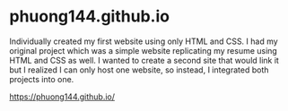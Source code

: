 # phuong144.github.io
Individually created my first website using only HTML and CSS. I had my original project which was a simple website replicating my resume using HTML and CSS as well. I wanted to create a second site that would link it but I realized I can only host one website, so instead, I integrated both projects into one. 

https://phuong144.github.io/
